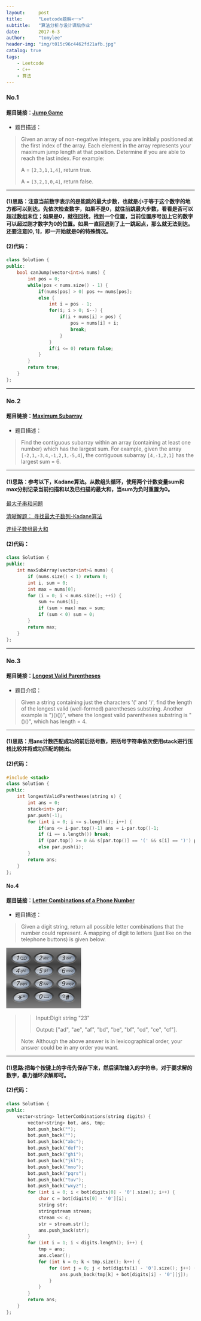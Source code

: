 ```yaml
---
layout:     post
title:      "Leetcode题解<一>"
subtitle:   "算法分析与设计课后作业"
date:       2017-6-3
author:     "tomylee"
header-img: "img/t015c96c4462fd21afb.jpg"
catalog: true
tags:
    - Leetcode 
    - C++
    - 算法
---
```




### No.1
#### 题目链接：[Jump Game](https://leetcode.com/problems/jump-game/description/)

- 题目描述：
>Given an array of non-negative integers, you are initially positioned at the first index of the array.
>Each element in the array represents your maximum jump length at that position.
>Determine if you are able to reach the last index.
>For example:
>
>A = `[2,3,1,1,4]`, return true.
>
>A = `[3,2,1,0,4]`, return false.

---
#### (1)思路：注意当前数字表示的是能跳的最大步数，也就是小于等于这个数字的地方都可以到达。先依次检查数字，如果不是0，就往前跳最大步数，看看是否可以超过数组末位；如果是0，就往回找，找到一个位置，当前位置序号加上它的数字可以超过刚才数字为0的位置。如果一直回退到了上一跳起点，那么就无法到达。还要注意[0, 1]，即一开始就是0的特殊情况。
#### (2)代码：
```c++
class Solution {
public:
    bool canJump(vector<int>& nums) {
        int pos = 0;
        while(pos < nums.size() - 1) {
            if(nums[pos] > 0) pos += nums[pos];
            else {
                int i = pos - 1;
                for(i; i > 0; i--) {
                    if(i + nums[i] > pos) {
                        pos = nums[i] + i;
                        break;
                    }
                }
                if(i <= 0) return false;
            }
        }
        return true;
    }
};
```
---

### No.2

#### 题目链接：[Maximum Subarray](https://leetcode.com/problems/maximum-subarray/description/)

-  题目描述：
>Find the contiguous subarray within an array (containing at least one number) which has the largest sum.
>For example, given the array `[-2,1,-3,4,-1,2,1,-5,4]`, the contiguous subarray `[4,-1,2,1]` has the largest sum = 6.

---

#### (1)思路：参考以下，Kadane算法。从数组头循环，使用两个计数变量sum和max分别记录当前扫描和以及已扫描的最大和，当sum为负时重置为0。
[最大子串和问题](http://blog.csdn.net/joylnwang/article/details/6859677)

[清晰解题： 寻找最大子数列-Kadane算法](http://blog.csdn.net/lengxiao1993/article/details/52303492)

[连续子数组最大和](http://www.cnblogs.com/en-heng/p/3970231.html)


#### (2)代码：
```c++
class Solution {
public:
    int maxSubArray(vector<int>& nums) {
        if (nums.size() < 1) return 0;
        int i, sum = 0;
        int max = nums[0];
        for (i = 0; i < nums.size(); ++i) {
            sum += nums[i];
            if (sum > max) max = sum;
            if (sum < 0) sum = 0;
        }
        return max;
    }
};
```

---

### No.3

#### 题目链接：[Longest Valid Parentheses](https://leetcode.com/problems/longest-valid-parentheses/description/)

-  题目介绍：
>Given a string containing just the characters '(' and ')', find the length of the longest valid (well-formed) parentheses substring.
>Another example is ")()())", where the longest valid parentheses substring is "()()", which has length = 4.

---

#### (1)思路：用ans计数匹配成功的前后括号数，把括号字符串依次使用stack进行压栈比较并将成功匹配的抛出。
#### (2)代码：
```c++
#include <stack>
class Solution {
public:
    int longestValidParentheses(string s) {
        int ans = 0;
        stack<int> par; 
        par.push(-1);
        for (int i = 0; i <= s.length(); i++) {
            if(ans <= i-par.top()-1) ans = i-par.top()-1;
            if (i == s.length()) break;
            if (par.top() >= 0 && s[par.top()] == '(' && s[i] == ')') par.pop();
            else par.push(i);
        }
        return ans;
    }
};
```

#### No.4

#### 题目链接：[Letter Combinations of a Phone Number](https://leetcode.com/problems/letter-combinations-of-a-phone-number/description/)
- 题目描述：
>Given a digit string, return all possible letter combinations that the number could represent.
>A mapping of digit to letters (just like on the telephone buttons) is given below.
>
![这里写图片描述](/img/cloudgoinout/leetcode4.png)
>>Input:Digit string "23"
>>
>>Output: ["ad", "ae", "af", "bd", "be", "bf", "cd", "ce", "cf"].
>
>
>Note:
Although the above answer is in lexicographical order, your answer could be in any order you want.

---
#### (1)思路:把每个按键上的字母先保存下来，然后读取输入的字符串，对于要求解的数字，暴力循环求解即可。
#### (2)代码：
```c++
class Solution {
public:
    vector<string> letterCombinations(string digits) {
        vector<string> bot, ans, tmp;
        bot.push_back("");
        bot.push_back("");
        bot.push_back("abc");
        bot.push_back("def");
        bot.push_back("ghi");
        bot.push_back("jkl");
        bot.push_back("mno");
        bot.push_back("pqrs");
        bot.push_back("tuv");
        bot.push_back("wxyz");
        for (int i = 0; i < bot[digits[0] - '0'].size(); i++) {
            char c = bot[digits[0] - '0'][i];
            string str;
            stringstream stream;
            stream << c;
            str = stream.str();
            ans.push_back(str);
        }
        for (int i = 1; i < digits.length(); i++) {
            tmp = ans;
            ans.clear();
            for (int k = 0; k < tmp.size(); k++) {
                for (int j = 0; j < bot[digits[i] - '0'].size(); j++) {
                    ans.push_back(tmp[k] + bot[digits[i] - '0'][j]);
                }
            }
        }
        return ans;
    }
};
```
